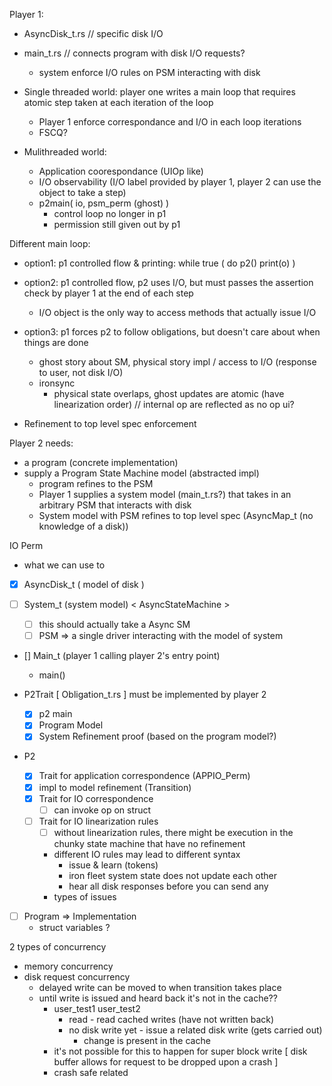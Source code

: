 
Player 1:

- AsyncDisk_t.rs // specific disk I/O 
    
- main_t.rs     // connects program with disk I/O requests?
    - system enforce I/O rules on PSM interacting with disk

- Single threaded world: player one writes a main loop that requires atomic step taken at each iteration of the loop
    - Player 1 enforce correspondance and I/O in each loop iterations
    - FSCQ? 

- Mulithreaded world: 
    - Application coorespondance (UIOp like)
    - I/O observability (I/O label provided by player 1, player 2 can use the object to take a step)
    - p2main( io, psm_perm (ghost) )
        - control loop no longer in p1
        - permission still given out by p1 


Different main loop:
- option1: p1 controlled flow & printing: while true ( do p2() print(o) )
- option2: p1 controlled flow, p2 uses I/O, but must passes the assertion check by player 1  at the end of each step
    - I/O object is the only way to access methods that actually issue I/O
- option3: p1 forces p2 to follow obligations, but doesn't care about when things are done
    - ghost story about SM, physical story impl / access to I/O (response to user, not disk I/O)
    - ironsync
        - physical state overlaps, ghost updates are atomic (have linearization order)
    // internal op are reflected as no op ui?

- Refinement to top level spec enforcement

Player 2 needs:
- a program (concrete implementation)
- supply a Program State Machine model (abstracted impl)
    - program refines to the PSM
    - Player 1 supplies a system model (main_t.rs?) that takes in an arbitrary PSM that interacts with disk
    - System model with PSM refines to top level spec (AsyncMap_t (no knowledge of a disk))


IO Perm 
- what we can use to 


- [X] AsyncDisk_t ( model of disk )

- [ ] System_t (system model) < AsyncStateMachine >
    - [ ] this should actually take a Async SM
    - [ ] PSM => a single driver interacting with the model of system

- [] Main_t (player 1 calling player 2's entry point)
    - main(<P2Trait>)

- P2Trait [ Obligation_t.rs ] must be implemented by player 2
    - [X] p2 main 
    - [X] Program Model
    - [X] System Refinement proof (based on the program model?)

- P2 
    - [X] Trait for application correspondence (APPIO_Perm)
    - [X] impl to model refinement (Transition<PM>)
    - [X] Trait for IO correspondence 
        - [ ] can invoke op on struct 
    - [ ] Trait for IO linearization rules
        - [ ] without linearization rules, there might be execution in the chunky state machine that have no refinement
        - different IO rules may lead to different syntax
            - issue & learn (tokens)
            -  iron fleet system state does not update each other
            - hear all disk responses before you can send any
        - types of issues 


- [ ] Program => Implementation
    - struct variables ?



2 types of concurrency 
- memory concurrency
- disk request concurrency
    - delayed write can be moved to when transition takes place
    - until write is issued and heard back it's not in the cache??
        - user_test1 user_test2
            - read                  - read cached writes (have not written back)
            - no disk write yet     - issue a related disk write (gets carried out)
                - change is present in the cache
        - it's not possible for this to happen for super block write [ disk buffer allows for request to be dropped upon a crash ]
        - crash safe related 

